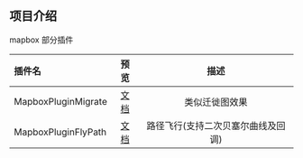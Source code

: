 ## 项目介绍
mapbox 部分插件



| 插件名 | 预览 | 描述 |
| :-----| :----: | :----: |
| MapboxPluginMigrate | [文档](./examples/demo/MapboxPluginMigrate) | 类似迁徙图效果 |
| MapboxPluginFlyPath | [文档](./examples/demo/MapboxPluginFlyPath) | 路径飞行(支持二次贝塞尔曲线及回调) |